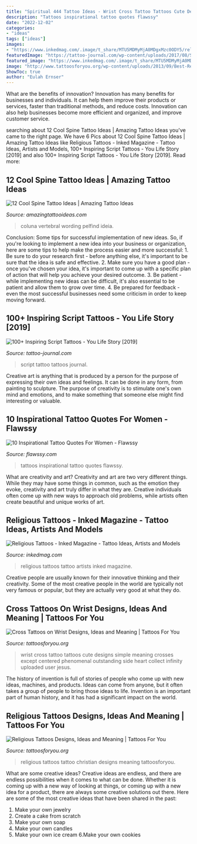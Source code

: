 ```yaml
---
title: "Spiritual 444 Tattoo Ideas - Wrist Cross Tattoo Tattoos Cute Designs Simple Meaning Crosses Except Centered Phenomenal Outstanding Side Heart Collect Infinity Uploaded User Jesus"
description: "Tattoos inspirational tattoo quotes flawssy"
date: "2022-12-02"
categories:
- "ideas"
tags: ["ideas"]
images:
- "https://www.inkedmag.com/.image/t_share/MTU5MDMyMjA0MDgxMzc0ODY5/religious_feature.jpg"
featuredImage: "https://tattoo-journal.com/wp-content/uploads/2017/08/Script-Tattoo-94.jpg"
featured_image: "https://www.inkedmag.com/.image/t_share/MTU5MDMyMjA0MDgxMzc0ODY5/religious_feature.jpg"
image: "http://www.tattoosforyou.org/wp-content/uploads/2013/09/Best-Religious-Tattoos.jpg"
ShowToc: true
author: "Eulah Ernser"
---
```



What are the benefits of innovation?
Innovation has many benefits for businesses and individuals. It can help them improve their products or services, faster than traditional methods, and reduce costs. Innovation can also help businesses become more efficient and organized, and improve customer service.

	

		
searching about 12 Cool Spine Tattoo Ideas | Amazing Tattoo Ideas you've came to the right page. We have 6 Pics about 12 Cool Spine Tattoo Ideas | Amazing Tattoo Ideas like Religious Tattoos - Inked Magazine - Tattoo Ideas, Artists and Models, 100+ Inspiring Script Tattoos - You Life Story [2019] and also 100+ Inspiring Script Tattoos - You Life Story [2019]. Read more:
		
    
## 12 Cool Spine Tattoo Ideas | Amazing Tattoo Ideas

<img loading=lazy src="https://amazingtattooideas.com/wp-content/uploads/2014/03/Quotes-spine-tattoo-idea.jpg" onerror="this.onerror=null;this.src='https://tse1.mm.bing.net/th?id=OIP.qNEnp7Avmw6Gv0zBdlf2CwHaJ3&amp;pid=15.1';" alt="12 Cool Spine Tattoo Ideas | Amazing Tattoo Ideas">

_Source: amazingtattooideas.com_

>coluna vertebral wording pelfind ideia. 

	

Conclusion: Some tips for successful implementation of new ideas.
So, if you're looking to implement a new idea into your business or organization, here are some tips to help make the process easier and more successful: 1. Be sure to do your research first - before anything else, it's important to be sure that the idea is safe and effective. 2. Make sure you have a good plan - once you've chosen your idea, it's important to come up with a specific plan of action that will help you achieve your desired outcome. 3. Be patient - while implementing new ideas can be difficult, it's also essential to be patient and allow them to grow over time. 4. Be prepared for feedback - even the most successful businesses need some criticism in order to keep moving forward. 
    
## 100+ Inspiring Script Tattoos - You Life Story [2019]

<img loading=lazy src="https://tattoo-journal.com/wp-content/uploads/2017/08/Script-Tattoo-94.jpg" onerror="this.onerror=null;this.src='https://tse3.mm.bing.net/th?id=OIP.09DcoN47gsX8lvDfH9exPAHaJQ&amp;pid=15.1';" alt="100+ Inspiring Script Tattoos - You Life Story [2019]">

_Source: tattoo-journal.com_

>script tattoo tattoos journal. 

	

Creative art is anything that is produced by a person for the purpose of expressing their own ideas and feelings. It can be done in any form, from painting to sculpture. The purpose of creativity is to stimulate one's own mind and emotions, and to make something that someone else might find interesting or valuable.

    
## 10 Inspirational Tattoo Quotes For Women - Flawssy

<img loading=lazy src="http://flawssy.com/wp-content/uploads/2016/06/nspirational-Quote-Tattoos-Women.jpg" onerror="this.onerror=null;this.src='https://tse4.mm.bing.net/th?id=OIP.ChT9T7jQ77v1CiccFgmPQgHaJ4&amp;pid=15.1';" alt="10 Inspirational Tattoo Quotes For Women - Flawssy">

_Source: flawssy.com_

>tattoos inspirational tattoo quotes flawssy. 

	

What are creativity and art?
Creativity and art are two very different things. While they may have some things in common, such as the emotion they evoke, creativity and art truly differ in what they are. Creative individuals often come up with new ways to approach old problems, while artists often create beautiful and unique works of art.

    
## Religious Tattoos - Inked Magazine - Tattoo Ideas, Artists And Models

<img loading=lazy src="https://www.inkedmag.com/.image/t_share/MTU5MDMyMjA0MDgxMzc0ODY5/religious_feature.jpg" onerror="this.onerror=null;this.src='https://tse2.mm.bing.net/th?id=OIP.UIU-fl_21VLChjHNQu2TRAHaHa&amp;pid=15.1';" alt="Religious Tattoos - Inked Magazine - Tattoo Ideas, Artists and Models">

_Source: inkedmag.com_

>religious tattoos tattoo artists inked magazine. 

	

Creative people are usually known for their innovative thinking and their creativity. Some of the most creative people in the world are typically not very famous or popular, but they are actually very good at what they do.

    
## Cross Tattoos On Wrist Designs, Ideas And Meaning | Tattoos For You

<img loading=lazy src="https://www.tattoosforyou.org/wp-content/uploads/2017/08/Cross-Tattoos-Wrist.jpg" onerror="this.onerror=null;this.src='https://tse1.mm.bing.net/th?id=OIP.dPvS446OE-_til7iAAPhWAHaJ4&amp;pid=15.1';" alt="Cross Tattoos on Wrist Designs, Ideas and Meaning | Tattoos For You">

_Source: tattoosforyou.org_

>wrist cross tattoo tattoos cute designs simple meaning crosses except centered phenomenal outstanding side heart collect infinity uploaded user jesus. 

	

The history of invention is full of stories of people who come up with new ideas, machines, and products. Ideas can come from anyone, but it often takes a group of people to bring those ideas to life. Invention is an important part of human history, and it has had a significant impact on the world.

    
## Religious Tattoos Designs, Ideas And Meaning | Tattoos For You

<img loading=lazy src="http://www.tattoosforyou.org/wp-content/uploads/2013/09/Best-Religious-Tattoos.jpg" onerror="this.onerror=null;this.src='https://tse3.mm.bing.net/th?id=OIP.wnIAjiofE9Y3GMZo_yGsRwHaJ4&amp;pid=15.1';" alt="Religious Tattoos Designs, Ideas and Meaning | Tattoos For You">

_Source: tattoosforyou.org_

>religious tattoos tattoo christian designs meaning tattoosforyou. 

	

What are some creative ideas?
Creative ideas are endless, and there are endless possibilities when it comes to what can be done. Whether it is coming up with a new way of looking at things, or coming up with a new idea for a product, there are always some creative solutions out there. Here are some of the most creative ideas that have been shared in the past:
1. Make your own jewelry 
2. Create a cake from scratch 
3. Make your own soap 
4. Make your own candles 
5. Make your own ice cream 
6.Make your own cookies 

